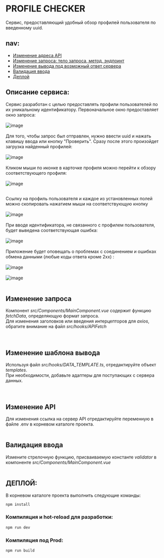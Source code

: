 # PROFILE CHECKER

Сервис, предоставляющий удобный обзор профилей пользователя по введенному uuid. <br>
## nav:
- [Изменение адреса API](#apichanging)
- [Изменение запроса: тело запроса, метод, эндпоинт](#queryChanging)
- [Изменение вывода под возможный ответ сервера](#templatechanging)
- [Валидация ввода](#inptValidation)
- [Деплой](#deploy)

## Описание сервиса:</br>
Сервис разработан с целью предоставлять профили пользователей по их уникальному идентификатору.
Первоначальное окно предоставляет окно запроса:</br></br>
![image](https://github.com/user-attachments/assets/32a99b28-51c0-4b82-ad77-7b7e1bc67751)
</br></br>
Для того, чтобы запрос был отправлен, нужно ввести uuid и нажать клавишу ввода или кнопку "Проверить". Сразу после этого произойдет загрузка найденный профилей:</br></br>
![image](https://github.com/user-attachments/assets/bb25309c-4ba7-47bf-b067-20669abcab96)
</br></br>
Кликом мыши по иконке в карточке профиля можно перейти к обзору соответствующего профиля:</br></br>
![image](https://github.com/user-attachments/assets/ca617de1-24c9-494e-9c5d-232915f22e11)</br></br>

Ссылку на профиль пользователя и каждое из установленных полей можно скопировать нажатием мыши на соответствующую кнопку</br></br>
![image](https://github.com/user-attachments/assets/21d748dd-5c78-476e-ae0d-877a8a1a446a)
</br></br>
При вводе идентификатора, не связанного с профилем пользователя, будет выведена соответствующая ошибка:</br></br>
![image](https://github.com/user-attachments/assets/9f95cd16-6268-47f6-bdba-61e90cf53a70)</br></br>
Приложение будет оповещать о проблемах с соединением и ошибках обмена данными (любые коды ответа кроме 2xx) :</br></br>
![image](https://github.com/user-attachments/assets/bb008d9c-9474-434b-ac81-2bf69ac6a282)</br></br>
![image](https://github.com/user-attachments/assets/cb6bb781-0a65-46fb-a9ea-862428ac6be0)
</br></br>



## <a name="queryChanging">Изменение запроса</a>
Компонент _src/Components/MainComponent.vue_ содержит функцию _fetchData_, определяющую формат запроса. </br>
Для изменения заголовков или введения интерцепторов для _axios_, обратите внимание на файл _src/hooks/APIFetch_ </br>
</br></br>
## <a name="templatechanging">Изменение шаблона вывода</a>
Используя файл _src/hooks/DATA_TEMPLATE.ts_, отредактируйте объект _templates_. </br>
При необходимости, добавьте адаптеры для поступающих с сервера данных. </br>
</br></br>
## <a name="apichanging">Изменение API</a>
Для изменения ссылка на сервер API отредактируйте переменную в файле .env в корневом каталоге проекта.</br></br>
## <a name="inptValidation">Валидация ввода</a>
Измените стрелочную функцию, присваиваемую константе _validator_ в компоненте _src/Components/MainComponent.vue_</br></br>
## <a name="deploy">ДЕПЛОЙ:</a>
В корневом каталоге проекта выполнить следующие команды:
```sh
npm install
```

### Компиляция и hot-reload для разработки:

```sh
npm run dev
```

### Компиляция под Prod:

```sh
npm run build
```
